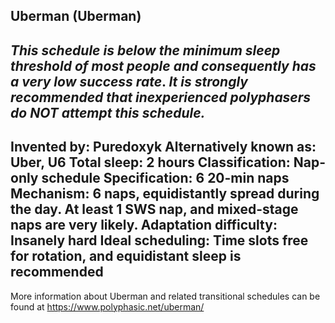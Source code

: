 Uberman (Uberman)
-----------------------------------------------
*This schedule is* ***below the minimum sleep threshold of most people*** *and consequently has a* ***very low success rate***.  *It is* ***strongly recommended*** *that inexperienced polyphasers do* ***NOT*** *attempt this schedule.*
-----------------------------------------------
**Invented by**: Puredoxyk
**Alternatively known as**: Uber, U6
**Total sleep**: 2 hours
**Classification**: Nap-only schedule
**Specification**: 6 20-min naps
**Mechanism**: 6 naps, equidistantly spread during the day. At least 1 SWS nap, and mixed-stage naps are very likely.
**Adaptation difficulty**: Insanely hard
**Ideal scheduling**: Time slots free for rotation, and equidistant sleep is recommended
-----------------------------------------------
More information about Uberman and related transitional schedules can be found at <https://www.polyphasic.net/uberman/>